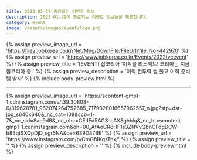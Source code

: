 ```yaml
---
title: 2023-01-29 종료되는 이벤트 정보
description: 2023-01-29에 종료되는 이벤트 정보들을 제공합니다.
category: event
image: /assets/images/event/logo.png
---
```

{% assign preview_image_url = 'https://file2.jobkorea.co.kr/Net/Mng/DownFile/FileUrl?file_No=442970' %}
{% assign preview_url = 'https://www.jobkorea.co.kr/Events/2022tvcevent' %}
{% assign preview_title = '[EVENT] 잡코리아 ‘이직을 리스펙트! 코리아는 지금 잡코리아 중‘' %}
{% assign preview_description = '이직 전투력 썰 풀고 이직 준비템 받자' %}
{% include body-preview.html %}
<hr>{% assign preview_image_url = 'https://scontent-gmp1-1.cdninstagram.com/v/t39.30808-6/319628781_962074264752685_7179028016657962557_n.jpg?stp=dst-jpg_s640x640&amp;_nc_cat=108&amp;ccb=1-7&amp;_nc_sid=8ae9d6&amp;_nc_ohc=GEJEd5AGS-cAX8ghhlq&amp;_nc_ht=scontent-gmp1-1.cdninstagram.com&amp;oh=00_AfAoCR8HF1s3ZNVvQbnCFdgDCW-b83qtSXQpDjD_sgr5NA&amp;oe=639D87BE' %}
{% assign preview_url = 'https://www.instagram.com/p/CmGf4KgsTnx/' %}
{% assign preview_title = '' %}
{% assign preview_description = '' %}
{% include body-preview.html %}